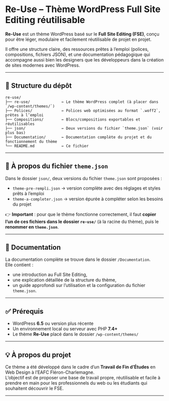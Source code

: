 
# Re-Use – Thème WordPress Full Site Editing réutilisable

**Re-Use** est un thème WordPress basé sur le **Full Site Editing (FSE)**, conçu pour être léger, modulaire et facilement réutilisable de projet en projet.

Il offre une structure claire, des ressources prêtes à l’emploi (polices, compositions, fichiers JSON), et une documentation pédagogique qui accompagne aussi bien les designers que les développeurs dans la création de sites modernes avec WordPress.

---

## 📁 Structure du dépôt

```
re-use/
├── re-use/              ← Le thème WordPress complet (à placer dans `/wp-content/themes/`)
├── Polices/             ← Polices web optimisées au format `.woff2`, prêtes à l’emploi
├── Compositions/        ← Blocs/compositions exportables et réutilisables
├── json/                ← Deux versions du fichier `theme.json` (voir plus bas)
├── Documentation/       ← Documentation complète du projet et du fonctionnement du thème
└── README.md            ← Ce fichier
```

---

## 🔧 À propos du fichier `theme.json`

Dans le dossier `json/`, deux versions du fichier `theme.json` sont proposées :

- `theme-pre-rempli.json` → version complète avec des réglages et styles prêts à l’emploi  
- `theme-a-completer.json` → version épurée à compléter selon les besoins du projet

👉 **Important** : pour que le thème fonctionne correctement, il faut **copier l’un de ces fichiers dans le dossier `re-use/`** (à la racine du thème), puis le **renommer en `theme.json`**.

---

## 📝 Documentation

La documentation complète se trouve dans le dossier `/Documentation`.  
Elle contient :
- une introduction au Full Site Editing,
- une explication détaillée de la structure du thème,
- un guide approfondi sur l’utilisation et la configuration du fichier `theme.json`.

---

## ✅ Prérequis

- WordPress **6.5** ou version plus récente  
- Un environnement local ou serveur avec PHP **7.4+**  
- Le thème **Re-Use** placé dans le dossier `/wp-content/themes/`

---

## 💡 À propos du projet

Ce thème a été développé dans le cadre d’un **Travail de Fin d’Études** en Web Design à l’EAFC Fléron-Charlemagne.  
L’objectif est de proposer une base de travail propre, réutilisable et facile à prendre en main pour les professionnels du web ou les étudiants qui souhaitent découvrir le FSE.

---
